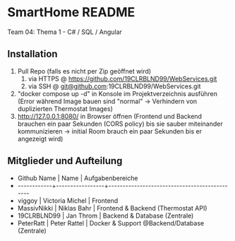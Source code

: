 # SmartHome README
Team 04: Thema 1 - C# / SQL / Angular
## Installation
1. Pull Repo (falls es nicht per Zip geöffnet wird)
   1. via HTTPS @ https://github.com/19CLRBLND99/WebServices.git
   2. via SSH   @ git@github.com:19CLRBLND99/WebServices.git
2. "docker compose up -d" in Konsole im Projektverzeichnis ausführen (Error während Image bauen sind "normal" -> Verhindern von duplizierten Thermostat Images)
3. http://127.0.0.1:8080/ in Browser öffnen (Frontend und Backend brauchen ein paar Sekunden (CORS policy) bis sie sauber miteinander kommunizieren -> initial Room brauch ein paar Sekunden bis er angezeigt wird)

## Mitglieder und Aufteilung
- Github Name | Name            | Aufgabenbereiche                                   
- ------------+-----------------+----------------------------------------------
- viggoy      | Victoria Michel | Frontend                                            
- MassivNikki | Niklas Bahr     | Frontend & Backend (Thermostat API)                 
- 19CLRBLND99 | Jan Throm       | Backend & Database (Zentrale)                       
- PeterRatt   | Peter Rattel    | Docker & Support @Backend/Database (Zentrale)       